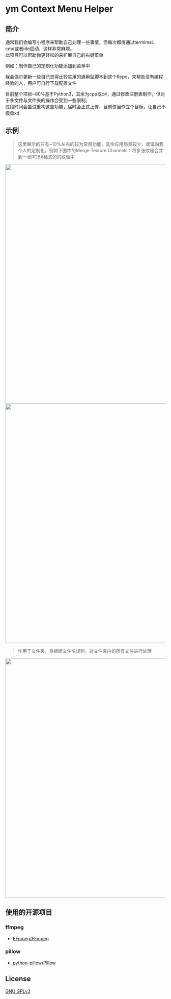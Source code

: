 # ym Context Menu Helper

## 简介
通常我们会编写小程序来帮助自己处理一些事情，但每次都得通过termimal、cmd或者ide启动，这样非常麻烦。<br>
此项目可以帮助你更轻松的来扩展自己的右键菜单

例如：制作自己的定制化功能添加到菜单中

我会偶尔更新一些自己觉得比较实用的通用型脚本到这个Repo，来帮助没有编程经验的人，用户可自行下载配置文件

目前整个项目~80%基于Python3，其余为cpp或c#，通过修改注册表制作，但对于多文件与文件夹的操作会受到一些限制。<br>
过段时间会尝试重构这些功能，届时会正式上传，目前仅当作立个目标，让自己不摸鱼xd


## 示例
> 这里展示的只有~10%左右的较为常用功能，其余应用场景较少，或偏向我个人的定制化，例如下图中的Merge Texture Channels：将多张纹理合并到一张RGBA格式的的纹理中

<img src="https://youngmoe.com/pic/Snipaste_2022-04-20_14-38-37.png" width = 750px />
<img src="https://youngmoe.com/pic/Snipaste_2022-04-20_14-37-44.png" width = 750px />


> 作用于文件夹，将根据文件名规则，对文件夹内的所有文件进行处理
  
<img src="https://youngmoe.com/pic/Snipaste_2022-04-20_14-39-14.png" width = 750px />


## 使用的开源项目

### ffmpeg
- [FFmpeg/FFmpeg](https://github.com/FFmpeg/FFmpeg)
### pillow
- [python-pillow/Pillow](https://github.com/python-pillow/Pillow)


## License
[GNU GPLv3](https://github.com/ShiinaRinne/ymContextMenuHelper/blob/master/LICENSE)